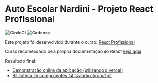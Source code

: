 # Auto Escolar Nardini - Projeto React Profissional

![CircleCI](https://img.shields.io/circleci/build/github/Hermogenes00/autoescola-nardini)
![Codecov](https://img.shields.io/codecov/c/github/Hermogenes00/autoescola-nardini)

Este projeto foi desenvolvido durante o curso: [React Profissional](https://www.nardiniacademy.com)

Curso recomendado pela própria documentação do React [Veja aqui](https://pt-br.reactjs.org/community/courses.html)

Resultado final:

- [Demonstração online da aplicação (utilizando o vercel)](https://autoescola-nardini-git-master-hermogenes00.vercel.app)
- [Biblioteca de componentes (utilizando chromatic)](https://60b572b01a18b8003923cb21-yohadphmir.chromatic.com/?path=/story/components-heading--usage)

